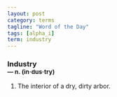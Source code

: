 ```yaml
---
layout: post
category: terms
tagline: "Word of the Day"
tags: [alpha_i]
term: industry
---
```


<h3>Industry<br/> <small>&mdash; n. (in<span>&middot;</span>dus<span>&middot;</span>try)</small></h3>
<p><ol>
<li>The interior of a dry, dirty arbor.</li>
</ol></p>
